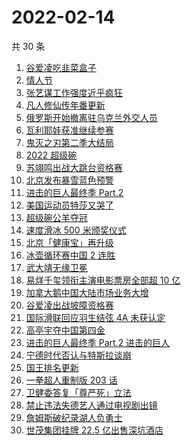 # 2022-02-14

共 30 条

<!-- BEGIN ZHIHUSEARCH -->
<!-- 最后更新时间 Mon Feb 14 2022 15:09:16 GMT+0800 (China Standard Time) -->
1. [谷爱凌吃韭菜盒子](https://www.zhihu.com/search?q=谷爱凌)
1. [情人节](https://www.zhihu.com/search?q=情人节)
1. [张艺谋工作强度近乎疯狂](https://www.zhihu.com/search?q=张艺谋工作强度)
1. [凡人修仙传年番更新](https://www.zhihu.com/search?q=凡人修仙传)
1. [俄罗斯开始撤离驻乌克兰外交人员](https://www.zhihu.com/search?q=俄罗斯乌克兰)
1. [瓦利耶娃获准继续参赛](https://www.zhihu.com/search?q=瓦利耶娃)
1. [鬼灭之刃第二季大结局](https://www.zhihu.com/search?q=鬼灭之刃)
1. [2022 超级碗](https://www.zhihu.com/search?q=超级碗)
1. [苏翊鸣出战大跳台资格赛](https://www.zhihu.com/search?q=苏翊鸣)
1. [北京发布暴雪蓝色预警](https://www.zhihu.com/search?q=北京暴雪蓝色预警)
1. [进击的巨人最终季 Part.2](https://www.zhihu.com/search?q=进击的巨人)
1. [美国运动员特莎又哭了](https://www.zhihu.com/search?q=美国运动员特莎)
1. [超级碗公羊夺冠](https://www.zhihu.com/search?q=超级碗)
1. [速度滑冰 500 米颁奖仪式 ](https://www.zhihu.com/search?q=速度滑冰颁奖仪式)
1. [北京「健康宝」再升级](https://www.zhihu.com/search?q=北京健康宝)
1. [冰壶循环赛中国 2 连胜](https://www.zhihu.com/search?q=冰壶)
1. [武大靖无缘卫冕](https://www.zhihu.com/search?q=武大靖)
1. [易烊千玺领衔主演电影票房全部超 10 亿](https://www.zhihu.com/search?q=易烊千玺)
1. [加拿大鹅中国大陆市场业务大增](https://www.zhihu.com/search?q=加拿大鹅)
1. [谷爱凌出战坡障资格赛](https://www.zhihu.com/search?q=谷爱凌)
1. [国际滑联回应羽生结弦 4A 未获认定](https://www.zhihu.com/search?q=羽生结弦)
1. [高亭宇夺中国第四金](https://www.zhihu.com/search?q=高亭宇)
1. [进击的巨人最终季 Part.2 进击的巨人](https://www.zhihu.com/search?q=进击的巨人)
1. [宁德时代否认与特斯拉谈崩](https://www.zhihu.com/search?q=宁德时代)
1. [国王排名更新](https://www.zhihu.com/search?q=国王排名)
1. [一拳超人重制版 203 话](https://www.zhihu.com/search?q=一拳超人)
1. [卫健委答复「尊严死」立法](https://www.zhihu.com/search?q=尊严死)
1. [禁止违法失德艺人通过电视剧出镜](https://www.zhihu.com/search?q=失德艺人)
1. [詹姆斯破纪录湖人负勇士](https://www.zhihu.com/search?q=湖人)
1. [世茂集团挂牌 22.5 亿出售深坑酒店](https://www.zhihu.com/search?q=世茂集团)
<!-- END ZHIHUSEARCH -->
